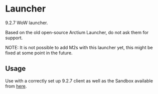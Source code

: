 # Launcher
9.2.7 WoW launcher. 

Based on the old open-source Arctium Launcher, do not ask them for support. 

NOTE: It is not possible to add M2s with this launcher yet, this might be fixed at some point in the future.

## Usage
Use with a correctly set up 9.2.7 client as well as the Sandbox available from [here](https://github.com/ModernWoWTools/Sandbox).
